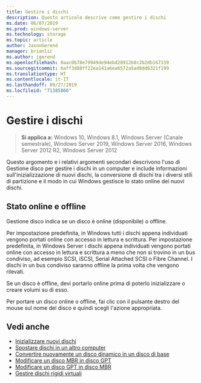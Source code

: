 ```yaml
---
title: Gestire i dischi
description: Questo articolo descrive come gestire i dischi
ms.date: 06/07/2019
ms.prod: windows-server
ms.technology: storage
ms.topic: article
author: JasonGerend
manager: brianlic
ms.author: jgerend
ms.openlocfilehash: 0aac0b78e79949de94ebd20912b8c2b2db167339
ms.sourcegitcommit: 6aff3d88ff22ea141a6ea6572a5ad8dd6321f199
ms.translationtype: HT
ms.contentlocale: it-IT
ms.lasthandoff: 09/27/2019
ms.locfileid: "71385866"
---
```

# <a name="manage-disks"></a>Gestire i dischi

> **Si applica a:** Windows 10, Windows 8.1, Windows Server (Canale semestrale), Windows Server 2019, Windows Server 2016, Windows Server 2012 R2, Windows Server 2012

Questo argomento e i relativi argomenti secondari descrivono l'uso di Gestione disco per gestire i dischi in un computer e include informazioni sull'inizializzazione di nuovi dischi, la conversione di dischi tra i diversi stili di partizione e il modo in cui Windows gestisce lo stato online dei nuovi dischi.

## <a name="online-and-offline-status"></a>Stato online e offline

Gestione disco indica se un disco è online (disponibile) o offline.

Per impostazione predefinita, in Windows tutti i dischi appena individuati vengono portati online con accesso in lettura e scrittura. Per impostazione predefinita, in Windows Server i dischi appena individuati vengono portati online con accesso in lettura e scrittura a meno che non si trovino in un bus condiviso, ad esempio SCSI, iSCSI, Serial Attached SCSI o Fibre Channel. I dischi in un bus condiviso saranno offline la prima volta che vengono rilevati.

Se un disco è offline, devi portarlo online prima di poterlo inizializzare o creare volumi su di esso.

Per portare un disco online o offline, fai clic con il pulsante destro del mouse sul nome del disco e quindi scegli l'azione appropriata.

## <a name="see-also"></a>Vedi anche

-   [Inizializzare nuovi dischi](initialize-new-disks.md)
-   [Spostare dischi in un altro computer](move-disks-to-another-computer.md)
-   [Convertire nuovamente un disco dinamico in un disco di base](change-a-dynamic-disk-back-to-a-basic-disk.md)
-   [Modificare un disco MBR in disco GPT](change-an-mbr-disk-into-a-gpt-disk.md)
-   [Modificare un disco GPT in disco MBR](change-a-gpt-disk-into-an-mbr-disk.md)
-   [Gestire dischi rigidi virtuali](manage-virtual-hard-disks.md)
